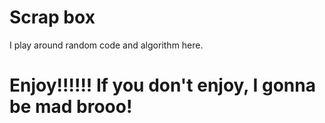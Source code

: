 # Scrap box
I play around random code and algorithm here.

# Enjoy!!!!!! If you don't enjoy, I gonna be mad brooo!

